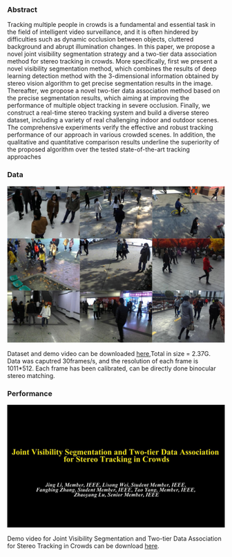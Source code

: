 ### Abstract

Tracking multiple people in crowds is a fundamental and essential task in the field of intelligent video surveillance, and it is often
hindered by difficulties such as dynamic occlusion between objects, cluttered background and abrupt illumination changes. In this 
paper, we propose a novel joint visibility segmentation strategy and a two-tier data association method for stereo tracking in crowds. 
More specifically, first we present a novel visibility segmentation method, which combines the results of deep learning detection method
with the 3-dimensional information obtained by stereo vision algorithm to get precise segmentation results in the image. Thereafter, 
we propose a novel two-tier data association method based on the precise segmentation results, which aiming at improving the performance
of multiple object tracking in severe occlusion. Finally, we construct a real-time stereo tracking system and build a diverse stereo
dataset, including a variety of real challenging indoor and outdoor scenes. The comprehensive experiments verify the effective and 
robust tracking performance of our approach in various crowded scenes. In addition, the qualitative and quantitative comparison results
underline the superiority of the proposed algorithm over the tested state-of-the-art tracking approaches

### Data

![Image](dataset.png)

Dataset and demo video can be downloaded [here](https://pan.baidu.com/s/1kWqemhx),Total in size = 2.37G. Data was caputred 30frames/s, 
and the resolution of each frame is 1011*512. Each frame has been calibrated, can be directly done binocular stereo matching.


### Performance

![Image](Demo.png)

Demo video for Joint Visibility Segmentation and Two-tier Data Association for Stereo Tracking in Crowds can be download [here](https://pan.baidu.com/s/1kWqemhx).
